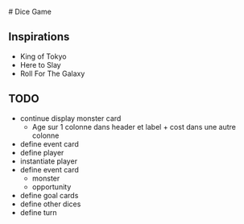# Dice Game

## Inspirations

- King of Tokyo
- Here to Slay
- Roll For The Galaxy

## TODO

- continue display monster card
  - Age sur 1 colonne dans header et label + cost dans une autre colonne
- define event card
- define player
- instantiate player
- define event card
  - monster
  - opportunity
- define goal cards
- define other dices
- define turn
